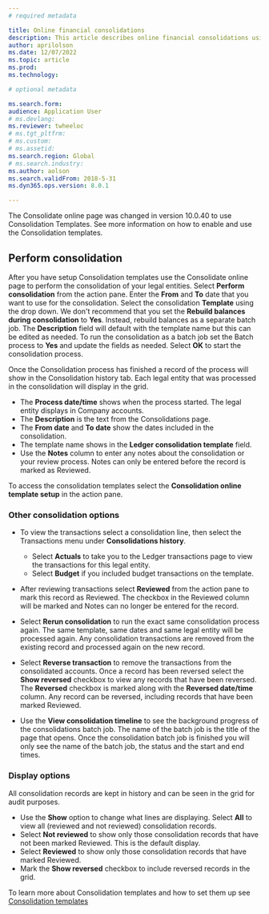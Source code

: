 ```yaml
---
# required metadata

title: Online financial consolidations
description: This article describes online financial consolidations using templates in General ledger.
author: aprilolson
ms.date: 12/07/2022
ms.topic: article
ms.prod: 
ms.technology: 

# optional metadata

ms.search.form: 
audience: Application User
# ms.devlang: 
ms.reviewer: twheeloc
# ms.tgt_pltfrm: 
# ms.custom: 
# ms.assetid: 
ms.search.region: Global
# ms.search.industry: 
ms.author: aolson
ms.search.validFrom: 2018-5-31
ms.dyn365.ops.version: 8.0.1

---
```

The Consolidate online page was changed in version 10.0.40 to use Consolidation Templates. See more information on how to enable and use the Consolidation templates. 

## Perform consolidation

After you have setup Consolidation templates use the Consolidate online page to perform the consolidation of your legal entities. Select **Perform consolidation** from the action pane. Enter the **From** and **To** date that you want to use for the consolidation. Select the consolidation **Template** using the drop down. We don't recommend that you set the **Rebuild balances during consolidation** to **Yes**. Instead, rebuild balances as a separate batch job. The **Description** field will default with the template name but this can be edited as needed. To run the consolidation as a batch job set the Batch process to **Yes** and update the fields as needed. Select **OK** to start the consolidation process. 

Once the Consolidation process has finished a record of the process will show in the Consolidation history tab. Each legal entity that was processed in the consolidation will display in the grid. 
- The **Process date/time** shows when the process started. The legal entity displays in Company accounts.
- The **Description** is the text from the Consolidations page.
- The **From date** and **To date** show the dates included in the consolidation.
- The template name shows in the **Ledger consolidation template** field.
- Use the **Notes** column to enter any notes about the consolidation or your review process. Notes can only be entered before the record is marked as Reviewed. 

To access the consolidation templates select the **Consolidation online template setup** in the action pane. 

### Other consolidation options
- To view the transactions select a consolidation line, then select the Transactions menu under **Consolidations history**.
  - Select **Actuals** to take you to the Ledger transactions page to view the transactions for this legal entity.
  - Select **Budget** if you included budget transactions on the template.
- After reviewing transactions select **Reviewed** from the action pane to mark this record as Reviewed. The checkbox in the Reviewed column will be marked and Notes can no longer be entered for the record. 

- Select **Rerun consolidation** to run the exact same consolidation process again. The same template, same dates and same legal entity will be processed again. Any consolidation transactions are removed from the existing record and processed again on the new record.
- Select **Reverse transaction** to remove the transactions from the consolidated accounts. Once a record has been reversed select the **Show reversed** checkbox to view any records that have been reversed. The **Reversed** checkbox is marked along with the **Reversed date/time** column. Any record can be reversed, including records that have been marked Reviewed.
- Use the **View consolidation timeline** to see the background progress of the consolidations batch job. The name of the batch job is the title of the page that opens. Once the consolidation batch job is finished you will only see the name of the batch job, the status and the start and end times. 

### Display options 
All consolidation records are kept in history and can be seen in the grid for audit purposes. 
- Use the **Show** option to change what lines are displaying. Select **All** to view all (reviewed and not reviewed) consolidation records. 
- Select **Not reviewed** to show only those consolidation records that have not been marked Reviewed. This is the default display.
- Select **Reviewed** to show only those consolidation records that have marked Reviewed.
- Mark the **Show reversed** checkbox to include reversed records in the grid. 

To learn more about Consolidation templates and how to set them up see [Consolidation templates](Consolidation-templates.md)


